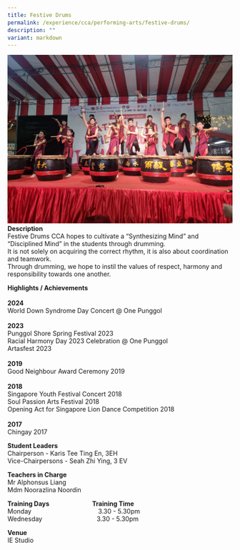 ```yaml
---
title: Festive Drums
permalink: /experience/cca/performing-arts/festive-drums/
description: ""
variant: markdown
---
```


![](/images/National_Day_Fiesta_at_Punggol_21_CC.jpg)**Description** <br>
Festive Drums CCA hopes to cultivate a “Synthesizing Mind” and “Disciplined Mind” in the students through drumming.  
It is not solely on acquiring the correct rhythm, it is also about coordination and teamwork.  
Through drumming, we hope to instil the values of respect, harmony and responsibility towards one another.  

**Highlights / Achievements** <br><br>
**2024**<br>
World Down Syndrome Day Concert @ One Punggol<br><br>
**2023**<br>
Punggol Shore Spring  Festival 2023<br>
Racial Harmony Day 2023 Celebration @ One Punggol<br>
Artasfest 2023<br><br>
**2019**<br>
Good Neighbour Award Ceremony 2019 <br><br>
**2018**<br>
Singapore Youth Festival Concert 2018 <br>
Soul Passion Arts Festival 2018 <br>
Opening Act for Singapore Lion Dance Competition 2018 <br><br>
**2017**<br>
Chingay 2017

**Student Leaders**  
Chairperson - Karis Tee Ting En, 3EH  
Vice-Chairpersons - Seah Zhi Ying, 3 EV

**Teachers in Charge** <br> 
Mr Alphonsus Liang <br>
Mdm Noorazlina Noordin

**Training Days&nbsp;&nbsp;&nbsp; &nbsp;&nbsp;&nbsp; &nbsp;&nbsp;&nbsp; &nbsp;&nbsp;&nbsp; &nbsp;&nbsp;&nbsp; &nbsp;&nbsp;&nbsp; &nbsp;&nbsp; &nbsp; Training Time** <br>
Monday&nbsp;&nbsp;&nbsp; &nbsp;&nbsp;&nbsp; &nbsp;&nbsp;&nbsp; &nbsp;&nbsp;&nbsp; &nbsp;&nbsp;&nbsp; &nbsp;&nbsp;&nbsp; &nbsp;&nbsp;&nbsp; &nbsp;&nbsp;&nbsp; &nbsp;&nbsp; &nbsp; &nbsp;3.30 - 5.30pm <br> 
Wednesday&nbsp; &nbsp;&nbsp;&nbsp;&nbsp; &nbsp;&nbsp;&nbsp; &nbsp;&nbsp;&nbsp; &nbsp;&nbsp;&nbsp; &nbsp;&nbsp; &nbsp; &nbsp;&nbsp;&nbsp;&nbsp; &nbsp;&nbsp;3.30 - 5.30pm  
  
**Venue** <br> 
IE Studio